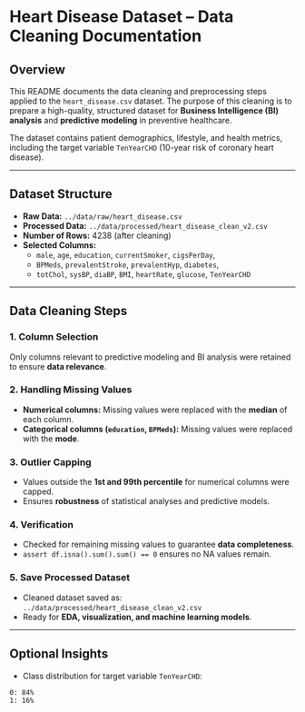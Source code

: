 # Heart Disease Dataset – Data Cleaning Documentation

## Overview
This README documents the data cleaning and preprocessing steps applied to the `heart_disease.csv` dataset. The purpose of this cleaning is to prepare a high-quality, structured dataset for **Business Intelligence (BI) analysis** and **predictive modeling** in preventive healthcare.

The dataset contains patient demographics, lifestyle, and health metrics, including the target variable `TenYearCHD` (10-year risk of coronary heart disease).

---

## Dataset Structure
- **Raw Data:** `../data/raw/heart_disease.csv`
- **Processed Data:** `../data/processed/heart_disease_clean_v2.csv`
- **Number of Rows:** 4238 (after cleaning)
- **Selected Columns:**
  - `male`, `age`, `education`, `currentSmoker`, `cigsPerDay`,  
  - `BPMeds`, `prevalentStroke`, `prevalentHyp`, `diabetes`,  
  - `totChol`, `sysBP`, `diaBP`, `BMI`, `heartRate`, `glucose`, `TenYearCHD`

---

## Data Cleaning Steps

### 1. Column Selection
Only columns relevant to predictive modeling and BI analysis were retained to ensure **data relevance**.

### 2. Handling Missing Values
- **Numerical columns:** Missing values were replaced with the **median** of each column.
- **Categorical columns (`education`, `BPMeds`):** Missing values were replaced with the **mode**.

### 3. Outlier Capping
- Values outside the **1st and 99th percentile** for numerical columns were capped.
- Ensures **robustness** of statistical analyses and predictive models.

### 4. Verification
- Checked for remaining missing values to guarantee **data completeness**.
- `assert df.isna().sum().sum() == 0` ensures no NA values remain.

### 5. Save Processed Dataset
- Cleaned dataset saved as: `../data/processed/heart_disease_clean_v2.csv`
- Ready for **EDA, visualization, and machine learning models**.

---

## Optional Insights
- Class distribution for target variable `TenYearCHD`:
```text
0: 84%
1: 16%
